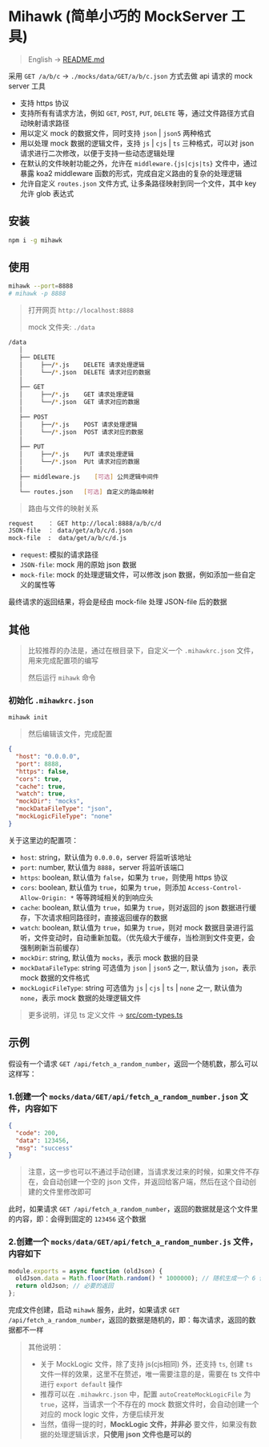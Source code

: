 # Mihawk (简单小巧的 MockServer 工具)

> English → [README.md](./README.md)

采用 `GET /a/b/c` -> `./mocks/data/GET/a/b/c.json` 方式去做 api 请求的 mock server 工具

- 支持 https 协议
- 支持所有有请求方法，例如 `GET`, `POST`, `PUT`, `DELETE` 等，通过文件路径方式自动映射请求路径
- 用以定义 mock 的数据文件，同时支持 `json` | `json5` 两种格式
- 用以处理 mock 数据的逻辑文件，支持 `js` | `cjs` | `ts` 三种格式，可以对 json 请求进行二次修改，以便于支持一些动态逻辑处理
- 在默认的文件映射功能之外，允许在 `middleware.{js|cjs|ts}` 文件中，通过暴露 koa2 middleware 函数的形式，完成自定义路由的复杂的处理逻辑
- 允许自定义 `routes.json` 文件方式, 让多条路径映射到同一个文件，其中 key 允许 glob 表达式

## 安装

```sh
npm i -g mihawk
```

## 使用

```sh
mihawk --port=8888
# mihawk -p 8888
```

> 打开网页 `http://localhost:8888`
>
> mock 文件夹: `./data`

```sh
/data
   │
   ├── DELETE
   │     ├──/*.js    DELETE 请求处理逻辑
   │     └──/*.json  DELETE 请求对应的数据
   │
   ├── GET
   │     ├──/*.js    GET 请求处理逻辑
   │     └──/*.json  GET 请求对应的数据
   │
   ├── POST
   │     ├──/*.js    POST 请求处理逻辑
   │     └──/*.json  POST 请求对应的数据
   │
   ├── PUT
   │     ├──/*.js    PUT 请求处理逻辑
   │     └──/*.json  PUt 请求对应的数据
   │
   ├── middleware.js    [可选] 公共逻辑中间件
   │
   └── routes.json   [可选] 自定义的路由映射
```

> 路由与文件的映射关系

```sh
request    ： GET http://local:8888/a/b/c/d
JSON-file  ： data/get/a/b/c/d.json
mock-file  :  data/get/a/b/c/d.js
```

- `request`: 模拟的请求路径
- `JSON-file`: mock 用的原始 json 数据
- `mock-file`: mock 的处理逻辑文件，可以修改 json 数据，例如添加一些自定义的属性等

最终请求的返回结果，将会是经由 mock-file 处理 JSON-file 后的数据

## 其他

> 比较推荐的办法是，通过在根目录下，自定义一个 `.mihawkrc.json` 文件，用来完成配置项的编写
>
> 然后运行 `mihawk` 命令

### 初始化 `.mihawkrc.json`

```sh
mihawk init
```

> 然后编辑该文件，完成配置

```json
{
  "host": "0.0.0.0",
  "port": 8888,
  "https": false,
  "cors": true,
  "cache": true,
  "watch": true,
  "mockDir": "mocks",
  "mockDataFileType": "json",
  "mockLogicFileType": "none"
}
```

关于这里边的配置项：

- `host`: string，默认值为 `0.0.0.0`，server 将监听该地址
- `port`: number, 默认值为 `8888`，server 将监听该端口
- `https`: boolean, 默认值为 `false`，如果为 `true`，则使用 https 协议
- `cors`: boolean, 默认值为 `true`，如果为 `true`，则添加 `Access-Control-Allow-Origin: *` 等等跨域相关的到响应头
- `cache`: boolean, 默认值为 `true`，如果为 `true`，则对返回的 json 数据进行缓存，下次请求相同路径时，直接返回缓存的数据
- `watch`: boolean, 默认值为 `true`，如果为 `true`，则对 mock 数据目录进行监听，文件变动时，自动重新加载。（优先级大于缓存，当检测到文件变更，会强制刷新当前缓存）
- `mockDir`: string, 默认值为 `mocks`，表示 mock 数据的目录
- `mockDataFileType`: string 可选值为 `json` | `json5` 之一, 默认值为 `json`，表示 mock 数据的文件格式
- `mockLogicFileType`: string 可选值为 `js` | `cjs` | `ts` | `none` 之一, 默认值为 `none`，表示 mock 数据的处理逻辑文件

> 更多说明，详见 ts 定义文件 -> [src/com-types.ts](dist/types/src/com-types.d.ts)

## 示例

假设有一个请求 `GET /api/fetch_a_random_number`，返回一个随机数，那么可以这样写：

### 1.创建一个 `mocks/data/GET/api/fetch_a_random_number.json` 文件，内容如下

```json
{
  "code": 200,
  "data": 123456,
  "msg": "success"
}
```

> 注意，这一步也可以不通过手动创建，当请求发过来的时候，如果文件不存在，会自动创建一个空的 json 文件，并返回给客户端，然后在这个自动创建的文件里修改即可

此时，如果请求 `GET /api/fetch_a_random_number`，返回的数据就是这个文件里的内容，即：会得到固定的 `123456` 这个数据

### 2.创建一个 `mocks/data/GET/api/fetch_a_random_number.js` 文件，内容如下

```js
module.exports = async function (oldJson) {
  oldJson.data = Math.floor(Math.random() * 1000000); // 随机生成一个 6 位的数字
  return oldJson; // 必要的返回
};
```

完成文件创建，启动 `mihawk` 服务，此时，如果请求 `GET /api/fetch_a_random_number`，返回的数据是随机的，即：每次请求，返回的数据都不一样

> 其他说明：
>
> - 关于 MockLogic 文件，除了支持 js(cjs相同) 外，还支持 `ts`, 创建 `ts` 文件一样的效果，这里不在赘述，唯一需要注意的是，需要在 ts 文件中进行 `export default` 操作
> - 推荐可以在 `.mihawkrc.json` 中，配置 `autoCreateMockLogicFile` 为 `true`，这样，当请求一个不存在的 mock 数据文件时，会自动创建一个对应的 mock logic 文件，方便后续开发
> - 当然，值得一提的时，**MockLogic 文件，并非必** 要文件，如果没有数据的处理逻辑诉求，**只使用 json 文件也是可以的**
